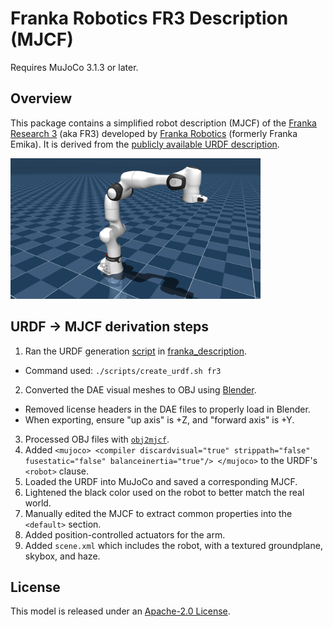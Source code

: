 # Franka Robotics FR3 Description (MJCF)

Requires MuJoCo 3.1.3 or later.

## Overview

This package contains a simplified robot description (MJCF) of the [Franka Research 3](https://franka.de/research) (aka FR3) developed by [Franka Robotics](https://franka.de/company) (formerly Franka Emika). It is derived from the [publicly available URDF description](https://github.com/frankaemika/franka_description).

<p float="left">
  <img src="fr3.png" width="400">
</p>

## URDF → MJCF derivation steps

1. Ran the URDF generation [script](https://github.com/frankaemika/franka_description/blob/main/scripts/create_urdf.sh) in [franka_description](https://github.com/frankaemika/franka_description).
  * Command used: `./scripts/create_urdf.sh fr3`
2. Converted the DAE visual meshes to OBJ using [Blender](https://www.blender.org/).
  * Removed license headers in the DAE files to properly load in Blender.
  * When exporting, ensure "up axis" is +Z, and "forward axis" is +Y.
3. Processed OBJ files with [`obj2mjcf`](https://github.com/kevinzakka/obj2mjcf).
4. Added `<mujoco> <compiler discardvisual="true" strippath="false" fusestatic="false" balanceinertia="true"/> </mujoco>` to the URDF's `<robot>` clause.
5. Loaded the URDF into MuJoCo and saved a corresponding MJCF.
6. Lightened the black color used on the robot to better match the real world.
7. Manually edited the MJCF to extract common properties into the `<default>` section.
8. Added position-controlled actuators for the arm.
9. Added `scene.xml` which includes the robot, with a textured groundplane, skybox, and haze.

## License

This model is released under an [Apache-2.0 License](LICENSE).
